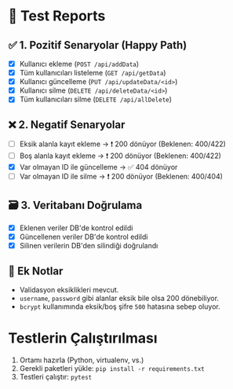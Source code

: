 # 🧪 Test Reports

## ✅ 1. Pozitif Senaryolar (Happy Path)
- [x] Kullanıcı ekleme (`POST /api/addData`)
- [x] Tüm kullanıcıları listeleme (`GET /api/getData`)
- [x] Kullanıcı güncelleme (`PUT /api/updateData/<id>`)
- [x] Kullanıcı silme (`DELETE /api/deleteData/<id>`)
- [x] Tüm kullanıcıları silme (`DELETE /api/allDelete`)

## ❌ 2. Negatif Senaryolar
- [ ] Eksik alanla kayıt ekleme → ❗ 200 dönüyor (Beklenen: 400/422)
- [ ] Boş alanla kayıt ekleme → ❗ 200 dönüyor (Beklenen: 400/422)
- [x] Var olmayan ID ile güncelleme → ✅ 404 dönüyor
- [ ] Var olmayan ID ile silme → ❗ 200 dönüyor (Beklenen: 400/404)

## 🗃️ 3. Veritabanı Doğrulama
- [x] Eklenen veriler DB'de kontrol edildi
- [x] Güncellenen veriler DB'de kontrol edildi
- [x] Silinen verilerin DB'den silindiği doğrulandı

## 📝 Ek Notlar
- Validasyon eksiklikleri mevcut.
- `username`, `password` gibi alanlar eksik bile olsa 200 dönebiliyor.
- `bcrypt` kullanımında eksik/boş şifre `500` hatasına sebep oluyor.


# Testlerin Çalıştırılması
1. Ortamı hazırla (Python, virtualenv, vs.)
2. Gerekli paketleri yükle: `pip install -r requirements.txt`
3. Testleri çalıştır: `pytest`
